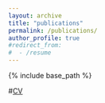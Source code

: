 ```yaml
---
layout: archive
title: "publications"
permalink: /publications/
author_profile: true
#redirect_from:
#  - /resume
---
```


{% include base_path %}

#[CV](/files/CV.pdf)
